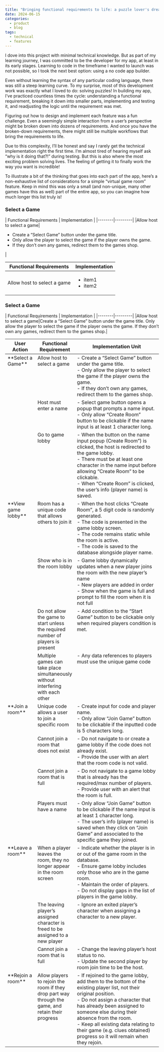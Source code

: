 ```yaml
---
title: "Bringing functional requirements to life: a puzzle lover's dream"
date: 2024-06-15
categories:
  - product
  - blog
tags:
  - technical
  - features
---
```


I dove into this project with minimal technical knowledge. But as part of my learning journey, I was committed to be the developer for my app, at least in its early stages. Learning to code in the timeframe I wanted to launch was not possible, so I took the next best option: using a no code app builder. 

Even without learning the syntax of any particular coding language, there was still a steep learning curve. To my surprise, most of this development work was exactly what I loved to do: solving puzzles! In building my app, I’ve practiced countless times the cycle: understanding a functional requirement, breaking it down into smaller parts, implementing and testing it, and readjusting the logic until the requirement was met. 

Figuring out how to design and implement each feature was a fun challenge. Even a seemingly simple interaction from a user’s perspective might be broken down into dozens of requirements. And once you have the broken-down requirements, there might still be multiple workflows that bring the requirements to life. 

Due to this complexity, I’ll be honest and say I rarely get the technical implementation right the first time. I’m almost tired of hearing myself ask “why is it doing that?!” during testing. But this is also where the most exciting problem solving lives. The feeling of getting it to finally work the way you want is incredible!

To illustrate a bit of the thinking that goes into each part of the app, here’s a non-exhaustive list of considerations for a simple “virtual game room” feature. Keep in mind this was only a small (and non-unique, many other games have this as well) part of the entire app, so you can imagine how much longer this list truly is!

<h3>Select a Game</h3>
| Functional Requirements | Implementation |
|--------|---------|
|Allow host to select a game|
<ul>
	<li>Create a “Select Game” button under the game title.</li>
	<li>Only allow the player to select the game if the player owns the game. </li>
	<li>If they don’t own any games, redirect them to the games shop.</li>
</ul>|


| Functional Requirements | Implementation |
|--------|---------|
|Allow host to select a game|<ul><li>item1</li><li>item2</li></ul>|

<h3>Select a Game</h3>
| Functional Requirements | Implementation |
|--------|---------|
|Allow host to select a game|Create a “Select Game” button under the game title. Only allow the player to select the game if the player owns the game. If they don’t own any games, redirect them to the games shop.|

<table style="vertical-align:top">
<colgroup>
<col width="20%" />
<col width="20%" />
<col width="60%" />
</colgroup>
<thead>
<tr class="header">
<th>User Action</th>
<th>Functional Requirement</th>
<th>Implementation Unit</th>
</tr>
</thead>
<tbody>
<tr>
<td markdown="span" rowspan="3" style="vertical-align:top">**Select a Game**</td>
<td markdown="span" style="vertical-align:top">Allow host to select a game</td>
<td markdown="span" style="vertical-align:top">
	- Create a “Select Game” button under the game title.<br>
	- Only allow the player to select the game if the player owns the game.<br>
	- If they don’t own any games, redirect them to the games shop.<br>
</td>
</tr>
<tr>
<td markdown="span" style="vertical-align:top">Host must enter a name</td>
<td markdown="span" style="vertical-align:top">
	- Select game button opens a popup that prompts a name input.<br>
	- Only allow “Create Room” button to be clickable if the name input is at least 1 character long.<br>
</td>
</tr>
<tr>
<td markdown="span" style="vertical-align:top">Go to game lobby</td>
<td markdown="span" style="vertical-align:top">
	- When the button on the name input popup (Create Room”) is clicked, the host is redirected to the game lobby.<br>
	- There must be at least one character in the name input before allowing “Create Room” to be clickable.<br>
	- When “Create Room” is clicked, the user’s info (player name) is saved.<br>
</td>
</tr>

<tr>
<td markdown="span" rowspan="4" style="vertical-align:top">**View game lobby**</td>
<td markdown="span" style="vertical-align:top">Room has a unique code that allows others to join it</td>
<td markdown="span" style="vertical-align:top">
	- When the host clicks “Create Room”, a 5 digit code is randomly generated.<br>
	- The code is presented in the game lobby screen.<br>
	- The code remains static while the room is active.<br>
	- The code is saved to the database alongside player name.<br>

</td>
</tr>
<tr>
<td markdown="span" style="vertical-align:top">Show who is in the room lobby</td>
<td markdown="span" style="vertical-align:top">
	- Game lobby dynamically updates when a new player joins the room with the new player’s name<br>
	- New players are added in order<br>
	- Show when the game is full and prompt to fill the room when it is not full<br>
</td>
</tr>
<tr>
<td markdown="span" style="vertical-align:top">Do not allow the game to start unless the required number of players is present</td>
<td markdown="span" style="vertical-align:top">
	- Add condition to the “Start Game” button to be clickable only when required players condition is met.<br>
</td>
</tr>
<tr>
<td markdown="span" style="vertical-align:top">Multiple games can take place simultaneously without interfering with each other</td>
<td markdown="span" style="vertical-align:top">
		- Any data references to players must use the unique game code<br>
</td>
</tr>

<tr>
<td markdown="span" rowspan="4" style="vertical-align:top">**Join a room**</td>
<td markdown="span" style="vertical-align:top">Unique code allows a user to join a specific room</td>
<td markdown="span" style="vertical-align:top">
	- Create input for code and player name.<br>
	- Only allow “Join Game” button to be clickable if the inputted code is 5 characters long.<br>
</td>
</tr>
<tr>
<td markdown="span" style="vertical-align:top">Cannot join a room that does not exist</td>
<td markdown="span" style="vertical-align:top">
	- Do not navigate to or create a game lobby if the code does not already exist.<br>
	- Provide the user with an alert that the room code is not valid.<br>
</td>
</tr>
<tr>
<td markdown="span" style="vertical-align:top">Cannot join a room that is full</td>
<td markdown="span" style="vertical-align:top">
	- Do not navigate to a game lobby that is already has the required/max number of players.<br>
	- Provide user with an alert that the room is full.<br>
</td>
</tr>
<tr>
<td markdown="span" style="vertical-align:top">Players must have a name</td>
<td markdown="span" style="vertical-align:top">
	- Only allow “Join Game” button to be clickable if the name input is at least 1 character long.<br>
	- The user’s info (player name) is saved when they click on “Join Game” and associated to the specific game they joined.<br>
</td>
</tr>

<tr>
<td markdown="span" rowspan="3" style="vertical-align:top">**Leave a room**</td>
<td markdown="span" style="vertical-align:top">When a player leaves the room, they no longer appear in the room screen</td>
<td markdown="span" style="vertical-align:top">
	- Indicate whether the player is in or out of the game room in the database.<br>
	- Ensure game lobby includes only those who are in the game room.<br>
	- Maintain the order of players.<br>
	- Do not display gaps in the list of players in the game lobby.<br>

</td>
</tr>
<tr>
<td markdown="span" style="vertical-align:top">The leaving player’s assigned character is freed to be assigned to a new player</td>
<td markdown="span" style="vertical-align:top">
	- Ignore an exited player’s character when assigning a character to a new player.<br>
</td>
</tr>
<tr>
<td markdown="span" style="vertical-align:top">Cannot join a room that is full</td>
<td markdown="span" style="vertical-align:top">
	- Change the leaving player’s host status to no.<br>
	- Update the second player by room join time to be the host.<br>

</td>
</tr>

<tr>
<td markdown="span" style="vertical-align:top">**Rejoin a room**</td>
<td markdown="span" style="vertical-align:top">Allow players to rejoin the room if they drop part way through the game, and retain their progress</td>
<td markdown="span" style="vertical-align:top">
	- If rejoined to the game lobby, add them to the bottom of the existing player list, not their original position.<br>
	- Do not assign a character that has already been assigned to someone else during their absence from the room.<br>
	- Keep all existing data relating to their game (e.g. clues obtained) progress so it will remain when they rejoin.<br>
</td>
</tr>


</tbody>
</table>